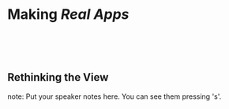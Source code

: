# Making <em>Real Apps</em>
<br><br><br>
<h2 class="fragment">Rethinking the View</h2>



note:
    Put your speaker notes here.
    You can see them pressing 's'.
